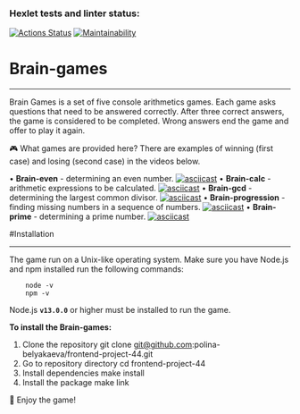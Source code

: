 ### Hexlet tests and linter status:
[![Actions Status](https://github.com/polina-belyakaeva/frontend-project-44/workflows/hexlet-check/badge.svg)](https://github.com/polina-belyakaeva/frontend-project-44/actions) 
[![Maintainability](https://api.codeclimate.com/v1/badges/d6ed50d50658cdbb7299/maintainability)](https://codeclimate.com/github/polina-belyakaeva/frontend-project-44/maintainability)

# Brain-games
___
Brain Games is a set of five console arithmetics games. Each game asks questions that need to be answered correctly. After three correct answers, the game is considered to be completed. Wrong answers end the game and offer to play it again.

:video_game: What games are provided here?
There are examples of winning (first case) and losing (second case) in the videos below.

• __Brain-even__ - determining an even number.
[![asciicast](https://asciinema.org/a/WcrJjTl4HLukMOsBeo6RXljt4.svg)](https://asciinema.org/a/WcrJjTl4HLukMOsBeo6RXljt4)
• __Brain-calc__ - arithmetic expressions to be calculated.
[![asciicast](https://asciinema.org/a/bv1YHlEUgYhdM84LBV5dDzTWK.svg)](https://asciinema.org/a/bv1YHlEUgYhdM84LBV5dDzTWK)
• __Brain-gcd__ - determining the largest common divisor.
[![asciicast](https://asciinema.org/a/6zID3Ox6A29Oru1aMsnLnpVo7.svg)](https://asciinema.org/a/6zID3Ox6A29Oru1aMsnLnpVo7)
• __Brain-progression__ - finding missing numbers in a sequence of numbers.
[![asciicast](https://asciinema.org/a/odUJHmJGeyOwKw9k9rfuLCT16.svg)](https://asciinema.org/a/odUJHmJGeyOwKw9k9rfuLCT16)
• __Brain-prime__ - determining a prime number.
[![asciicast](https://asciinema.org/a/yRDHtzpRmrH7g9QkPvdhY6ZfU.svg)](https://asciinema.org/a/yRDHtzpRmrH7g9QkPvdhY6ZfU)

#Installation
___
The game run on a Unix-like operating system. Make sure you have Node.js and npm installed run the following commands:

        node -v
        npm -v

Node.js __`v13.0.0`__ or higher must be installed to run the game.

__To install the Brain-games:__
1. Clone the repository git clone git@github.com:polina-belyakaeva/frontend-project-44.git
2. Go to repository directory cd frontend-project-44
3. Install dependencies make install
4. Install the package make link

 :space_invader: Enjoy the game!